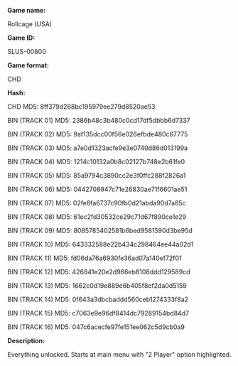 **Game name:**

Rollcage (USA)

**Game ID:**

SLUS-00800

**Game format:**

CHD

**Hash:**

CHD MD5: 8ff379d268bc195979ee279d8520ae53

BIN (TRACK 01) MD5: 2386b48c3b480c0cd17df5dbbb6d7337

BIN (TRACK 02) MD5: 9af135dcc00f56e026efbde480c67775

BIN (TRACK 03) MD5: a7e0d1323acfe9e3e0740d86d013199a

BIN (TRACK 04) MD5: 1214c10132a0b8c02127b748e2b61fe0

BIN (TRACK 05) MD5: 85a9794c3890cc2e3f0ffc288f2826a1

BIN (TRACK 06) MD5: 0442708947c71e26830ae71f6601ae51

BIN (TRACK 07) MD5: 02fe8fa6737c90fb0d21abda90d7a85c

BIN (TRACK 08) MD5: 61ec2fd30532ce29c71d67f890ce1e29

BIN (TRACK 09) MD5: 8085785402581b6bed9581590d3be95d

BIN (TRACK 10) MD5: 643332588e22b434c298464ee44a02d1

BIN (TRACK 11) MD5: fd06da76a6930fe36ad07a140ef72f01

BIN (TRACK 12) MD5: 426841e20e2d966eb8108ddd129589cd

BIN (TRACK 13) MD5: 1662c0d19e889e6b405f8ef2da0d5159

BIN (TRACK 14) MD5: 0f643a3dbcbaddd560ceb1274333f8a2

BIN (TRACK 15) MD5: c7063e9e96df8414dc79289154bd84d7

BIN (TRACK 16) MD5: 047c6acecfe97fe151ee062c5d9cb0a9

**Description:**

Everything unlocked. Starts at main menu with "2 Player" option highlighted.